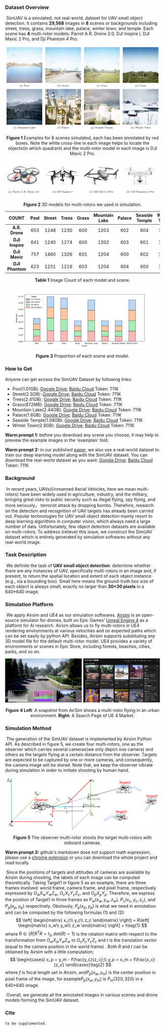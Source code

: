 ### Dataset Overview
​	SimUAV is a simulated, not real-world, dataset for UAV small object detection. It contains **29,568** images in **8** scenes or backgrounds including street, trees, grass, mountain lake, palace, winter town, and temple. Each scene has **4** multi-rotor models: Parrot A.R. Drone 2.0, DJI Inspire I, DJI Mavic 2 Pro, and Dji Phantom 4 Pro. 

![Figure 1](./imgs/8scenes.png)
<p align="center"><b>Figure 1</b> Examples for 8 scenes simulated, each has been annotated by red boxes. Note the white cross-line in each image helps to locate the objects(in which quadrant) and the multi-rotor model in each image is DJI Mavic 2 Pro.</p>

![Figure 2](./imgs/4models.png)
<p align="center"><b>Figure 2</b> 3D models for multi-rotors we used in simulation.</p>



|      COUNT      | Pool | Street | Trees | Grass | Mountain Lake | Palace | Seaside Temple | Winter Town |
| :-------------: | :--: | :----: | :---: | :---: | :-----------: | :----: | :------------: | :---------: |
| **A.R. Drone**  | 653  |  1248  | 1230  |  600  |     1203      |  602   |      604       |    1201     |
| **DJI Inspire** | 641  |  1240  | 1274  |  600  |     1202      |  603   |      601       |    1206     |
|  **DJI Mavic**  | 757  |  1460  | 1326  |  601  |     1204      |  600   |      602       |    1205     |
| **DJI Phantom** | 623  |  1251  | 1216  |  603  |     1204      |  604   |      600       |    1204     |
<p align="center"><b>Table 1</b> Image Count of each model and scene.</p>

![Figure 3](./imgs/sim_stat.png)
<p align="center"><b>Figure 3</b> Proportion of each scene and model.</p>

### How to Get

Anyone can get access the SimUAV Dataset by following links:

- Pool(1.01GB): [Google Drive](https://drive.google.com/file/d/1DhNubHELtf2ghw9RT7oETCOreb1Hpcgi/view?usp=sharing); 	[Baidu Cloud](https://pan.baidu.com/s/1xVVMRNZRRdEXifHRkNNgog) Token: 711K
- Street(2.3GB): [Google Drive](https://drive.google.com/file/d/1DhNubHELtf2ghw9RT7oETCOreb1Hpcgi/view?usp=sharing); 	[Baidu Cloud](https://pan.baidu.com/s/1xVVMRNZRRdEXifHRkNNgog) Token: 711K
- Trees(2.41GB): [Google Drive](https://drive.google.com/file/d/1DhNubHELtf2ghw9RT7oETCOreb1Hpcgi/view?usp=sharing); 	[Baidu Cloud](https://pan.baidu.com/s/1xVVMRNZRRdEXifHRkNNgog) Token: 711K
- Grass(872MB): [Google Drive](https://drive.google.com/file/d/1DhNubHELtf2ghw9RT7oETCOreb1Hpcgi/view?usp=sharing); 	[Baidu Cloud](https://pan.baidu.com/s/1xVVMRNZRRdEXifHRkNNgog) Token: 711K
- Mountain Lake(2.44GB): [Google Drive](https://drive.google.com/file/d/1DhNubHELtf2ghw9RT7oETCOreb1Hpcgi/view?usp=sharing); 	[Baidu Cloud](https://pan.baidu.com/s/1xVVMRNZRRdEXifHRkNNgog) Token: 711K
- Palace(1.6GB): [Google Drive](https://drive.google.com/file/d/1DhNubHELtf2ghw9RT7oETCOreb1Hpcgi/view?usp=sharing); 	[Baidu Cloud](https://pan.baidu.com/s/1xVVMRNZRRdEXifHRkNNgog) Token: 711K
- Seaside Temple(1.08GB): [Google Drive](https://drive.google.com/file/d/1DhNubHELtf2ghw9RT7oETCOreb1Hpcgi/view?usp=sharing); 	[Baidu Cloud](https://pan.baidu.com/s/1xVVMRNZRRdEXifHRkNNgog) Token: 711K
- Winter Town(2.9GB): [Google Drive](https://drive.google.com/file/d/1DhNubHELtf2ghw9RT7oETCOreb1Hpcgi/view?usp=sharing); 	[Baidu Cloud](https://pan.baidu.com/s/1xVVMRNZRRdEXifHRkNNgog) Token: 711K

**Warm prompt 1:** before you download any scene you choose, it may help to preview the example images in the 'examples' fold.

**Warm prompt 2:** in our published [paper](), we also use a real-world dataset to train our deep learning model along with the SimUAV dataset. You can download the real-world dataset as you want:  [Google Drive](https://drive.google.com/file/d/1DhNubHELtf2ghw9RT7oETCOreb1Hpcgi/view?usp=sharing);  [Baidu Cloud](https://pan.baidu.com/s/1xVVMRNZRRdEXifHRkNNgog) Token: 711K


### Background

​	In recent years, UAVs(Unmanned Aerial Vehicles, here we mean multi-rotors) have been widely used in agriculture, industry, and the military, bringing great risks to public security such as illegal flying, spy flying, and more seriously， terrorist attack by dropping bombs. Therefore, research on the detection and recognition of UAV targets has already been carried out. Popular technologies for UAV small object detection mainly resort to deep learning algorithms in computer vision, which always need a large number of data. Unfortunately, few object detection datasets are available on multi-rotors. To address (relieve) this issue, we construct the SimUAV dataset which is entirely generated by simulation softwares without any real-world image.

### Task Description
​	We definite the task of **UAV small object detection**: determine whether there are any instances of UAV, specifically multi-rotors in an image and, if present, to return the spatial location and extent of each object instance (e.g., via a bounding box). Small here means the ground-truth box size of each object is always small, exactly no larger than **30\*30 pixels** in a 640\*640 image. 

### Simulation Platform
​	We apply Airsim and UE4 as our simulation softwares. [Airsim](https://microsoft.github.io/AirSim/) is an open-source simulator for drones, built on Epic Games’ [Unreal Engine 4](https://www.unrealengine.com/) as a platform for AI research. Airsim allows us to fly multi-rotors in UE4 rendering environments at various velocities and on expected paths which can be set easily by python API. Besides, Airsim supports substituting any 3D model file for the default multi-rotor model. UE4 provides a variety of environments or scenes in Epic Store, including forests, beaches, cities, parks, and so on.

![Figure 4](./imgs/airsim_ue.PNG)

<p align="center"><b>Figure 4 Left</b>: A snapshot from AirSim shows a multi-rotor flying in an urban environment. <b>Right</b>: A Search Page of UE 4 Market.</p>

### Simulation Method

​	The generation of the SimUAV dataset is implemented by Airsim Python API. As described in figure 5, we create four multi-rotors, one as the observer which carries several cameras(we only depict one camera) and others as the targets flying at a certain distance from the observer. Targets are expected to be captured by one or more cameras, and consequently, the camera image will be stored. Note that, we keep the observer vibrate during simulation in order to imitate shooting by human hand.

![Figure 5](./imgs/sim_method.png)

<p align="center"><b>Figure 5</b> The observer multi-rotor shoots the target multi-rotors with onboard cameras.</p>



**Warm prompt 3:** github's markdown dose not support math expression, please use a [chrome extension](https://chrome.google.com/webstore/detail/mathjax-plugin-for-github/ioemnmodlmafdkllaclgeombjnmnbima/related) or you can download the whole project and read locally.

​	Since the positions of targets and attitudes of cameras are available by Airsim during shooting, the labels of each image can be computed theoretically. Taking Target1 in figure 5 as an example, there are three frames involved: world frame, camera frame, and pixel frame, respectively expressed by $O_wX_wY_wZ_w$, $O_cX_cY_cZ_c$, and $O_pX_pY_p$. Therefore, we express the position of Target1 in three frames as $P_w(x_w,y_w,z_w)$, $P_c(x_c,y_c,z_c)$, and $P_p(x_p, y_p)$ respectively. Obviously, $P_p(x_p, y_p)$ is what we need in annotation and can be computed by the following formulas (1) and (2):
$$
\left[
 \begin{matrix}
   x_c\\
   y_c\\
   z_c
  \end{matrix}
  \right] = R\left[
 \begin{matrix}
   x_w\\
   y_w\\
   z_w
  \end{matrix}
  \right] + t\tag{1}
$$
where $R\in \{R|R^TR=I_3, det(R)=1\}$ is the rotation matrix  with respect to the transformation from $O_wX_wY_wZ_w$ to $O_cX_cY_cZ_c$ and $t$ is the translation vector (equal to the camera position in the world frame) . Both $R$ and $t$ can be obtained by Airsim with a little computation;
$$
\begin{cases}
x_p = y_m - f\frac{y_c}{z_c};\\
y_p = x_m + f\frac{x_c}{z_c}
\end{cases}\tag{2}
$$
where $f$ is focal length set in Airsim, and$P_p(x_w, y_m)$ is the center position in pixel frame of the image, for example$P_p(x_w, y_m)$ is $P_m(320, 320)$ in a 640*640 image.

​	Overall, we generate all the annotated images in various scenes and drone models forming the SimUAV dataset.

### Cite

```
to be supplemented.
```

